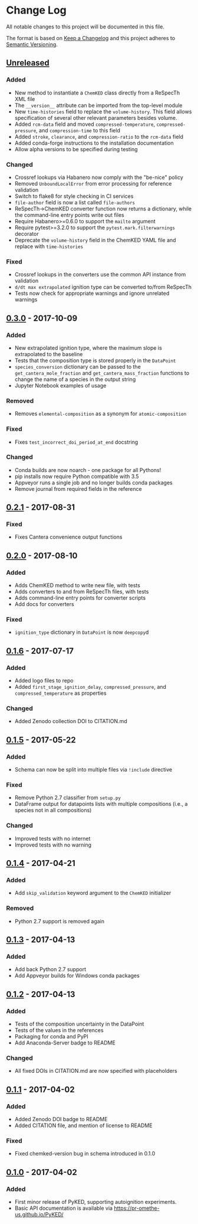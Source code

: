 # Change Log
All notable changes to this project will be documented in this file.

The format is based on [Keep a Changelog](http://keepachangelog.com/)
and this project adheres to [Semantic Versioning](http://semver.org/).

## [Unreleased]
### Added
- New method to instantiate a `ChemKED` class directly from a ReSpecTh XML file
- The `__version__` attribute can be imported from the top-level module
- New `time-histories` field to replace the `volume-history`. This field allows specification of several other relevant parameters besides volume.
- Added `rcm-data` field and moved `compressed-temperature`, `compressed-pressure`, and `compression-time` to this field
- Added `stroke`, `clearance`, and `compression-ratio` to the `rcm-data` field
- Added conda-forge instructions to the installation documentation
- Allow alpha versions to be specified during testing

### Changed
- Crossref lookups via Habanero now comply with the "be-nice" policy
- Removed `UnboundLocalError` from error processing for reference validation
- Switch to flake8 for style checking in CI services
- `file-author` field is now a list called `file-authors`
- ReSpecTh->ChemKED converter function now returns a dictionary, while the command-line entry points write out files
- Require Habanero>=0.6.0 to support the `mailto` argument
- Require pytest>=3.2.0 to support the `pytest.mark.filterwarnings` decorator
- Deprecate the `volume-history` field in the ChemKED YAML file and replace with `time-histories`

### Fixed
- Crossref lookups in the converters use the common API instance from validation
- `d/dt max extrapolated` ignition type can be converted to/from ReSpecTh
- Tests now check for appropriate warnings and ignore unrelated warnings

## [0.3.0] - 2017-10-09
### Added
- New extrapolated ignition type, where the maximum slope is extrapolated to the baseline
- Tests that the composition type is stored properly in the `DataPoint`
- `species_conversion` dictionary can be passed to the `get_cantera_mole_fraction` and `get_cantera_mass_fraction` functions to change the name of a species in the output string
- Jupyter Notebook examples of usage

### Removed
- Removes `elemental-composition` as a synonym for `atomic-composition`

### Fixed
- Fixes `test_incorrect_doi_period_at_end` docstring

### Changed
- Conda builds are now noarch - one package for all Pythons!
- pip installs now require Python compatible with 3.5
- Appveyor runs a single job and no longer builds conda packages
- Remove journal from required fields in the reference

## [0.2.1] - 2017-08-31
### Fixed
- Fixes Cantera convenience output functions

## [0.2.0] - 2017-08-10
### Added
- Adds ChemKED method to write new file, with tests
- Adds converters to and from ReSpecTh files, with tests
- Adds command-line entry points for converter scripts
- Add docs for converters

### Fixed
- `ignition_type` dictionary in `DataPoint` is now `deepcopy`d

## [0.1.6] - 2017-07-17
### Added
- Added logo files to repo
- Added `first_stage_ignition_delay`, `compressed_pressure`, and `compressed_temperature` as properties

### Changed
- Added Zenodo collection DOI to CITATION.md

## [0.1.5] - 2017-05-22
### Added
- Schema can now be split into multiple files via `!include` directive

### Fixed
- Remove Python 2.7 classifier from `setup.py`
- DataFrame output for datapoints lists with multiple compositions (i.e., a species not in all compositions)

### Changed
- Improved tests with no internet
- Improved tests with no warning

## [0.1.4] - 2017-04-21
### Added
- Add `skip_validation` keyword argument to the `ChemKED` initializer

### Removed
- Python 2.7 support is removed again

## [0.1.3] - 2017-04-13
### Added
- Add back Python 2.7 support
- Add Appveyor builds for Windows conda packages

## [0.1.2] - 2017-04-13
### Added
- Tests of the composition uncertainty in the DataPoint
- Tests of the values in the references
- Packaging for conda and PyPI
- Add Anaconda-Server badge to README

### Changed
- All fixed DOIs in CITATION.md are now specified with placeholders

## [0.1.1] - 2017-04-02
### Added
- Added Zenodo DOI badge to README
- Added CITATION file, and mention of license to README

### Fixed
- Fixed chemked-version bug in schema introduced in 0.1.0

## [0.1.0] - 2017-04-02
### Added
- First minor release of PyKED, supporting autoignition experiments.
- Basic API documentation is available via https://pr-omethe-us.github.io/PyKED/

[Unreleased]: https://github.com/pr-omethe-us/PyKED/compare/v0.3.0...HEAD
[0.3.0]: https://github.com/pr-omethe-us/PyKED/compare/v0.2.1...v0.3.0
[0.2.1]: https://github.com/pr-omethe-us/PyKED/compare/v0.2.0...v0.2.1
[0.2.0]: https://github.com/pr-omethe-us/PyKED/compare/v0.1.6...v0.2.0
[0.1.6]: https://github.com/pr-omethe-us/PyKED/compare/v0.1.5...v0.1.6
[0.1.5]: https://github.com/pr-omethe-us/PyKED/compare/v0.1.4...v0.1.5
[0.1.4]: https://github.com/pr-omethe-us/PyKED/compare/v0.1.3...v0.1.4
[0.1.3]: https://github.com/pr-omethe-us/PyKED/compare/v0.1.2...v0.1.3
[0.1.2]: https://github.com/pr-omethe-us/PyKED/compare/v0.1.1...v0.1.2
[0.1.1]: https://github.com/pr-omethe-us/PyKED/compare/v0.1.0...v0.1.1
[0.1.0]: https://github.com/pr-omethe-us/PyKED/compare/75ecf67766a0be2a80e2377391fd9eca420f152c...v0.1.0
